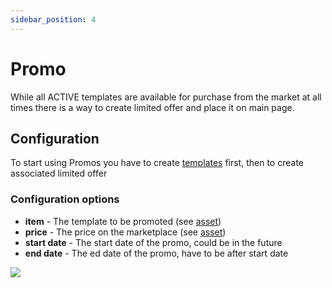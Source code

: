 ```yaml
---
sidebar_position: 4
---
```


# Promo

While all ACTIVE templates are available for purchase from the market at all times there is a way to create limited
offer and place it on main page.

## Configuration

To start using Promos you have to create [templates](/admin/hierarchy/ERC721/template/) first, then to create
associated limited offer

### Configuration options

- **item** - The template to be promoted (see [asset](/admin/miscellaneous/asset/))
- **price** - The price on the marketplace (see [asset](/admin/miscellaneous/asset/))
- **start date** - The start date of the promo, could be in the future
- **end date** - The ed date of the promo, have to be after start date

![](/img/admin/mechanics-simple/promo_create.png)
